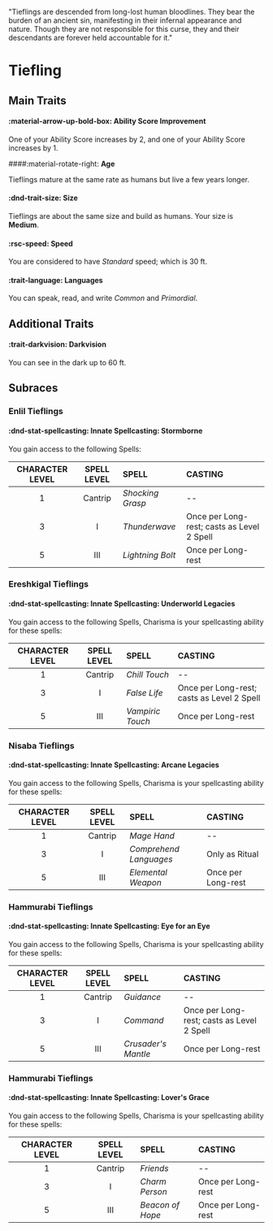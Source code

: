 <p style="text-align: center;">

"Tieflings are descended from long-lost human bloodlines. They bear the burden of an ancient sin, manifesting in their infernal appearance and nature. Though they are not responsible for this curse, they and their descendants are forever held accountable for it."

</p>

# Tiefling

## Main Traits

#### :material-arrow-up-bold-box: **Ability Score Improvement**  

One of your Ability Score increases by 2, and one of your Ability Score increases by 1.

####:material-rotate-right: **Age**   

Tieflings mature at the same rate as humans but live a few years longer.

#### :dnd-trait-size:  **Size**  

Tieflings are about the same size and build as humans. Your size is **Medium**.

#### :rsc-speed: **Speed**  

You are considered to have *Standard* speed; which is 30 ft.

#### :trait-language: **Languages**  

You can speak, read, and write *Common* and *Primordial*.

## Additional Traits

#### :trait-darkvision: **Darkvision**  

You can see in the dark up to 60 ft.

## Subraces

### Enlil Tieflings

#### :dnd-stat-spellcasting: **Innate Spellcasting: Stormborne**  

You gain access to the following Spells:

| CHARACTER LEVEL | SPELL LEVEL | SPELL | CASTING |
|:---:|:---:|:---|:---|
| 1 | Cantrip | *Shocking Grasp* | -- |
| 3 | I | *Thunderwave* | Once per Long-rest; casts as Level 2 Spell |
| 5 | III | *Lightning Bolt* | Once per Long-rest |

### Ereshkigal Tieflings

#### :dnd-stat-spellcasting: **Innate Spellcasting: Underworld Legacies**  

You gain access to the following Spells, Charisma is your spellcasting ability for these spells:

| CHARACTER LEVEL | SPELL LEVEL | SPELL | CASTING |
|:---:|:---:|:---|:---|
| 1 | Cantrip | *Chill Touch* | -- |
| 3 | I | *False Life* | Once per Long-rest; casts as Level 2 Spell |
| 5 | III | *Vampiric Touch* | Once per Long-rest |

### Nisaba Tieflings

#### :dnd-stat-spellcasting: **Innate Spellcasting: Arcane Legacies**  

You gain access to the following Spells, Charisma is your spellcasting ability for these spells:

| CHARACTER LEVEL | SPELL LEVEL | SPELL | CASTING |
|:---:|:---:|:---|:---|
| 1 | Cantrip | *Mage Hand* | -- |
| 3 | I | *Comprehend Languages* | Only as Ritual |
| 5 | III | *Elemental Weapon* | Once per Long-rest |

### Hammurabi Tieflings

#### :dnd-stat-spellcasting: **Innate Spellcasting: Eye for an Eye**  

You gain access to the following Spells, Charisma is your spellcasting ability for these spells:

| CHARACTER LEVEL | SPELL LEVEL | SPELL | CASTING |
|:---:|:---:|:---|:---|
| 1 | Cantrip | *Guidance* | -- |
| 3 | I | *Command* | Once per Long-rest; casts as Level 2 Spell |
| 5 | III | *Crusader's Mantle* | Once per Long-rest |

### Hammurabi Tieflings

#### :dnd-stat-spellcasting: **Innate Spellcasting: Lover's Grace**  

You gain access to the following Spells, Charisma is your spellcasting ability for these spells:

| CHARACTER LEVEL | SPELL LEVEL | SPELL | CASTING |
|:---:|:---:|:---|:---|
| 1 | Cantrip | *Friends* | -- |
| 3 | I | *Charm Person* | Once per Long-rest |
| 5 | III | *Beacon of Hope* | Once per Long-rest |
